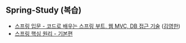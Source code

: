 ## Spring-Study (복습)  

  - [스프링 입문 - 코드로 배우는 스프링 부트, 웹 MVC, DB 접근 기술](https://github.com/unie2/Spring-Study/tree/main/%EC%8A%A4%ED%94%84%EB%A7%81%20%EC%9E%85%EB%AC%B8%20-%20%EC%8A%A4%ED%94%84%EB%A7%81%20%EB%B6%80%ED%8A%B8%2C%20%EC%9B%B9%20MVC%2C%20DB%20%EC%A0%91%EA%B7%BC%20%EA%B8%B0%EC%88%A0) ([김영한](https://www.inflearn.com/course/%EC%8A%A4%ED%94%84%EB%A7%81-%EC%9E%85%EB%AC%B8-%EC%8A%A4%ED%94%84%EB%A7%81%EB%B6%80%ED%8A%B8/))
  - [스프링 핵심 원리 - 기본편](https://github.com/unie2/Spring-Study/tree/main/%EC%8A%A4%ED%94%84%EB%A7%81%20%ED%95%B5%EC%8B%AC%20%EC%9B%90%EB%A6%AC%20-%20%EA%B8%B0%EB%B3%B8%ED%8E%B8)
